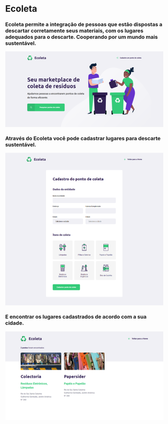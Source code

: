 ﻿# Ecoleta
### Ecoleta permite a integração de pessoas que estão dispostas a descartar corretamente seus materiais, com os lugares adequados para o descarte. Cooperando por um mundo mais sustentável.
![Screenshot](images/Ecoleta.png)
<br/>
### Através do Ecoleta você pode cadastrar lugares para descarte sustentável.
![myimage-alt-tag](images/Tela-cadastro.png)
### E encontrar os lugares cadastrados de acordo com a sua cidade.
![myimage-alt-tag](images/Resultados-layout.png)


